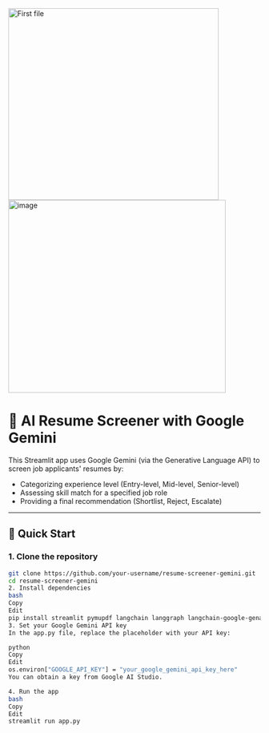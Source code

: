 <img width="420" height="383" alt="First file" src="https://github.com/user-attachments/assets/03cf63c0-0646-4250-96ef-65081cabfc71" />


<img width="434" height="385" alt="image" src="https://github.com/user-attachments/assets/14605e3d-2700-48fb-9c4f-3ec235060920" />



# 🤖 AI Resume Screener with Google Gemini

This Streamlit app uses Google Gemini (via the Generative Language API) to screen job applicants' resumes by:

- Categorizing experience level (Entry-level, Mid-level, Senior-level)
- Assessing skill match for a specified job role
- Providing a final recommendation (Shortlist, Reject, Escalate)

---

## 🚀 Quick Start

### 1. Clone the repository

```bash
git clone https://github.com/your-username/resume-screener-gemini.git
cd resume-screener-gemini
2. Install dependencies
bash
Copy
Edit
pip install streamlit pymupdf langchain langgraph langchain-google-genai
3. Set your Google Gemini API key
In the app.py file, replace the placeholder with your API key:

python
Copy
Edit
os.environ["GOOGLE_API_KEY"] = "your_google_gemini_api_key_here"
You can obtain a key from Google AI Studio.

4. Run the app
bash
Copy
Edit
streamlit run app.py




